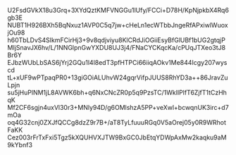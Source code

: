 U2FsdGVkX18u3Grq+3XYdQztKMFVNGGu1lUfy/FCCi+D78H/KpNjpkbX4Rq6gb3E
NUBT1H926BXh5BqNxuz1AVP0C5q7jw+cHeLn1ecWTbbJngeRfAPxiwlWuoxjOu98
h60TbLDvS4SIkmFCirHj3+9v8qdjviyu8KlCRdJiOGiiEsyBfGlUBf1bUG2gtqjP
MIjSnavJX6hv/L/1NNGlpnGwYXDU8UJ3j4/FNaCYCKqcKa/cPUqJTXeo3tJ8Br6Y
EJbzWUbLbSAS6jYrj2GQu1l4l8edT3pfHTPCi66iiqAOkv1Me844Icgy207wyscd
tL+xUF9wPTpaqPR0+13giGOiALUhvW24gqrVifpJUUS8RhYD3a++86JravZuLpjn
su5jHuPlNM1jL8AVWK6bh+q6NxCNcZR0p5q9PzsTC/1WkIlPlfT6ZjfT1tCzHhqK
Mf2CF6sgjn4uxVl30r3+MNly94D/g6OMlshzA5PP+veXwl+bcwqnUK3irc+d7mOa
oq4G32cnj0ZXJfQCCg8dzZ9r7B+/aT8TyLfuuuRGq0V5aOrej05y0R9WRhotFaKK
Cez003rFrTxFxi5Tgz5kXQUHVXJTW9BxGC0JbEtqYDWpAxMw2kaqku9aM9kYbnf3
